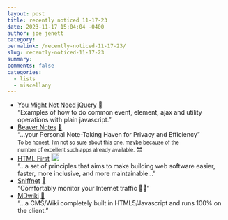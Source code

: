 ```yaml
---
layout: post
title: recently noticed 11-17-23
date: 2023-11-17 15:04:04 -0400
author: joe jenett
category: 
permalink: /recently-noticed-11-17-23/
slug: recently-noticed-11-17-23
summary: 
comments: false
categories:
  - lists
  - miscellany
---
```

<ul class="links">
	<li><a title="You Might Not Need jQuery" href="https://youmightnotneedjquery.com/">You Might Not Need jQuery</a> <a href="https://pinboard.in/u:cothrun">📌</a><br>“Examples of how to do common event, element, ajax and utility operations with plain javascript.”</li>
	<li><a title="Beaver Notes" href="https://beavernotes.com/">Beaver Notes</a> <a href="https://pinboard.in/u:tdjones">📌</a><br>“...your Personal Note-Taking Haven for Privacy and Efficiency”<br><small>To be honest, I’m not so sure about this one, maybe because of the<br> number of excellent such apps already available. </small> 😎</li>
	<li><a title="HTML First" href="https://html-first.com/">HTML First</a> <a class="normaltext" title="source" href="https://news.ycombinator.com/user?id=tonyennis"><img src="https://iwebthings.joejenett.com/images/left-arrow.png" alt="" width="18"></a><br>“...a set of principles that aims to make building web software easier, faster, more inclusive, and more maintainable...”</li>
	<li><a title="Sniffnet" href="https://sniffnet.net/">Sniffnet</a> <a href="https://pinboard.in/u:zero1infinity">📌</a><br>“Comfortably monitor your Internet traffic 🕵️‍♂️”</li>
	<li><a title="MDwiki" href="https://dynalon.github.io/mdwiki/">MDwiki</a> <a href="https://pinboard.in/u:kme">📌</a><br>“...a CMS/Wiki completely built in HTML5/Javascript and runs 100% on the client.”</li>
</ul>

<a href="https://brid.gy/publish/mastodon"></a>